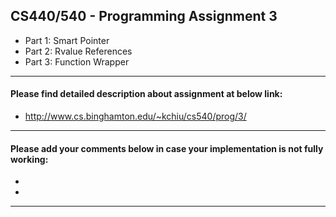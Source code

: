 ## CS440/540 - Programming Assignment 3

* Part 1: Smart Pointer
* Part 2: Rvalue References
* Part 3: Function Wrapper

-----------------------------------------------------------------------------------------

#### Please find detailed description about assignment at below link:

* http://www.cs.binghamton.edu/~kchiu/cs540/prog/3/

-----------------------------------------------------------------------------------------

#### Please add your comments below in case your implementation is not fully working:

* 
* 

-----------------------------------------------------------------------------------------